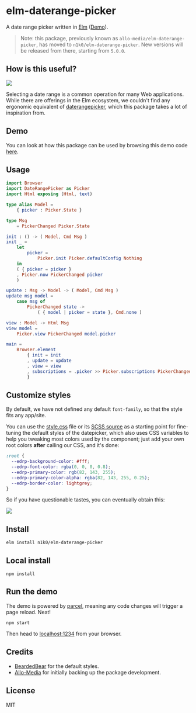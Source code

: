 # elm-daterange-picker

A date range picker written in [Elm](https://elm-lang.org/) ([Demo](https://n1k0.github.io/elm-daterange-picker/)).

> Note: this package, previously known as `allo-media/elm-daterange-picker`, has moved to `n1k0/elm-daterange-picker`. New versions will be released from there, starting from `5.0.0`.

## How is this useful?

![](https://i.imgur.com/NL66R88.png)

Selecting a date range is a common operation for many Web applications. While there are offerings in the Elm ecosystem, we couldn't find any ergonomic equivalent of [daterangepicker](http://www.daterangepicker.com/), which this package takes a lot of inspiration from.

## Demo

You can look at how this package can be used by browsing this demo code [here](https://github.com/n1k0/elm-daterange-picker/blob/master/demo/Main.elm).

## Usage

```elm
import Browser
import DateRangePicker as Picker
import Html exposing (Html, text)

type alias Model =
    { picker : Picker.State }

type Msg
    = PickerChanged Picker.State

init : () -> ( Model, Cmd Msg )
init _ =
    let
        picker =
            Picker.init Picker.defaultConfig Nothing
    in
    ( { picker = picker }
    , Picker.now PickerChanged picker
    )

update : Msg -> Model -> ( Model, Cmd Msg )
update msg model =
    case msg of
        PickerChanged state ->
            ( { model | picker = state }, Cmd.none )

view : Model -> Html Msg
view model =
    Picker.view PickerChanged model.picker

main =
    Browser.element
        { init = init
        , update = update
        , view = view
        , subscriptions = .picker >> Picker.subscriptions PickerChanged
        }
```

## Customize styles

By default, we have not defined any default `font-family`, so that the style fits any app/site.

You can use the [style.css] file or its [SCSS source] as a starting point for fine-tuning the default styles of the datepicker, which also uses CSS variables to help you tweaking most colors used by the component; just add your own root colors **after** calling our CSS, and it's done:

```CSS
:root {
  --edrp-background-color: #fff;
  --edrp-font-color: rgba(0, 0, 0, 0.8);
  --edrp-primary-color: rgb(82, 143, 255);
  --edrp-primary-color-alpha: rgba(82, 143, 255, 0.25);
  --edrp-border-color: lightgrey;
}
```

So if you have questionable tastes, you can eventually obtain this:

![](https://i.imgur.com/sbDCvi6.png)

## Install

    elm install n1k0/elm-daterange-picker

## Local install

    npm install

## Run the demo

The demo is powered by [parcel](https://parceljs.org/), meaning any code changes will trigger a page reload. Neat!

    npm start

Then head to [localhost:1234](http://localhost:1234/) from your browser.

## Credits

- [BeardedBear](https://github.com/BeardedBear) for the default styles.
- [Allo-Media](https://www.allo-media.net/) for initially backing up the package development.

## License

MIT

[style.css]: https://github.com/n1k0/elm-daterange-picker/blob/master/demo/style.css
[scss source]: https://github.com/n1k0/elm-daterange-picker/blob/master/demo/style.scss
